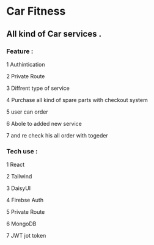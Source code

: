 # Car Fitness 
## All kind of Car services .

### Feature :

1 Authintication 

2 Private Route 

3 Diffrent type of service 

4 Purchase all kind of spare parts with checkout system

5 user can order 

6 Abole to added new service 

7 and re check his all order with togeder 


### Tech use :


1 React 

2 Tailwind 

3 DaisyUI

4 Firebse Auth 

5 Private Route 

6 MongoDB

7 JWT jot token 
